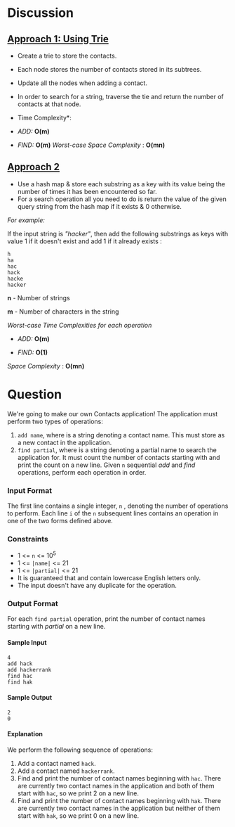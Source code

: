 # Discussion

## [Approach 1: Using Trie](https://github.com/div1090/codemonkeys/blob/master/Cracking%20the%20Coding%20Interview%20Challenges/Tries-%20Contacts/soln_2.cc)
* Create a trie to store the contacts.
* Each node stores the number of contacts stored in its subtrees.
* Update all the nodes when adding a contact.
* In order to search for a string, traverse the tie and return the number of contacts at that node.

* Time Complexity*:
* *ADD:* **O(m)**
* *FIND:* **O(m)**
*Worst-case Space Complexity* : **O(mn)**


## [Approach 2](https://github.com/div1090/codemonkeys/blob/master/Cracking%20the%20Coding%20Interview%20Challenges/Tries-%20Contacts/soln.cpp)

* Use a hash map & store each substring as a key with its value being the number of times it has been encountered so far. 
* For a search operation all you need to do is return the value of the given query string from the hash map if it exists & 0 otherwise.


*For example:*

If the input string is *"hacker"*, then add the following substrings as keys with value 1 if it doesn't exist and add 1 if it already exists : 
    
    h
    ha
    hac
    hack
    hacke
    hacker


**n** - Number of strings

**m** - Number of characters in the string

*Worst-case Time Complexities for each operation*

* *ADD:* **O(m)**

* *FIND:* **O(1)**

*Space Complexity* : **O(mn)**

# Question

We're going to make our own Contacts application! The application must perform two types of operations:

1) `add name`, where  is a string denoting a contact name. This must store  as a new contact in the application.
2) `find partial`, where  is a string denoting a partial name to search the application for. It must count the number of contacts starting with  and print the count on a new line.
Given `n` sequential *add* and *find* operations, perform each operation in order.

### Input Format

The first line contains a single integer, `n` , denoting the number of operations to perform. 
Each line `i` of the `n` subsequent lines contains an operation in one of the two forms defined above.

### Constraints

* 1 <= `n` <= 10<sup>5</sup>
* 1 <= `|name|` <= 21
* 1 <= `|partial|` <= 21
* It is guaranteed that  and  contain lowercase English letters only.
* The input doesn't have any duplicate  for the  operation.

### Output Format

For each `find partial` operation, print the number of contact names starting with *partial*  on a new line.

#### Sample Input
```
4
add hack
add hackerrank
find hac
find hak
```
#### Sample Output
```
2
0
```

#### Explanation

We perform the following sequence of operations:

1) Add a contact named `hack`.
2) Add a contact named `hackerrank`.
3) Find and print the number of contact names beginning with `hac`. There are currently two contact names in the application and both of them start with `hac`, so we print 2 on a new line.
4) Find and print the number of contact names beginning with `hak`. There are currently two contact names in the application but neither of them start with `hak`, so we print 0 on a new line.
